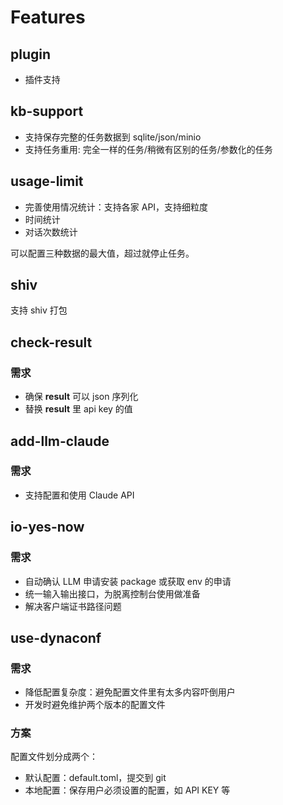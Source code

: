 # Features

## plugin
- 插件支持

## kb-support
- 支持保存完整的任务数据到 sqlite/json/minio
- 支持任务重用: 完全一样的任务/稍微有区别的任务/参数化的任务


## usage-limit
- 完善使用情况统计：支持各家 API，支持细粒度
- 时间统计
- 对话次数统计

可以配置三种数据的最大值，超过就停止任务。

## shiv
支持 shiv 打包

## check-result
### 需求
- 确保 __result__ 可以 json 序列化
- 替换 __result__ 里 api key 的值

## add-llm-claude
### 需求
- 支持配置和使用 Claude API

## io-yes-now
### 需求
- 自动确认 LLM 申请安装 package 或获取 env 的申请
- 统一输入输出接口，为脱离控制台使用做准备
- 解决客户端证书路径问题

## use-dynaconf
### 需求
- 降低配置复杂度：避免配置文件里有太多内容吓倒用户
- 开发时避免维护两个版本的配置文件

### 方案
配置文件划分成两个：
- 默认配置：default.toml，提交到 git
- 本地配置：保存用户必须设置的配置，如 API KEY 等

